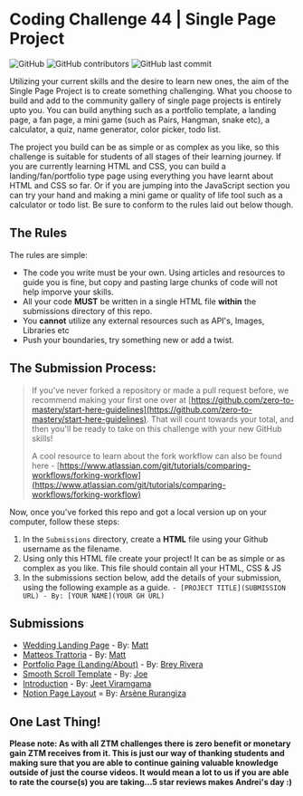 # Coding Challenge 44 | Single Page Project

![GitHub](https://img.shields.io/github/license/zero-to-mastery/coding_challenge-44?style=for-the-badge)
![GitHub contributors](https://img.shields.io/github/contributors/zero-to-mastery/coding_challenge-44?style=for-the-badge)
![GitHub last commit](https://img.shields.io/github/last-commit/zero-to-mastery/coding_challenge-44?style=for-the-badge)

Utilizing your current skills and the desire to learn new ones, the aim of the Single Page Project is to create something challenging. What you choose to build and add to the community gallery of single page projects is entirely upto you. You can build anything such as a portfolio template, a landing page, a fan page, a mini game (such as Pairs, Hangman, snake etc), a calculator, a quiz, name generator, color picker, todo list.

The project you build can be as simple or as complex as you like, so this challenge is suitable for students of all stages of their learning journey. If you are currently learning HTML and CSS, you can build a landing/fan/portfolio type page using everything you have learnt about HTML and CSS so far. Or if you are jumping into the JavaScript section you can try your hand and making a mini game or quality of life tool such as a calculator or todo list. Be sure to conform to the rules laid out below though.

## The Rules

The rules are simple:

- The code you write must be your own. Using articles and resources to guide you is fine, but copy and pasting large chunks of code will not help imporve your skills.
- All your code **MUST** be written in a single HTML file **within** the submissions directory of this repo.
- You **cannot** utilize any external resources such as API's, Images, Libraries etc
- Push your boundaries, try something new or add a twist.

## The Submission Process:

> If you've never forked a repository or made a pull request before, we recommend making your first one over at [https://github.com/zero-to-mastery/start-here-guidelines](https://github.com/zero-to-mastery/start-here-guidelines). That will count towards your total, and then you'll be ready to take on this challenge with your new GitHub skills!
>
> A cool resource to learn about the fork workflow can also be found here - [https://www.atlassian.com/git/tutorials/comparing-workflows/forking-workflow](https://www.atlassian.com/git/tutorials/comparing-workflows/forking-workflow)

Now, once you've forked this repo and got a local version up on your computer, follow these steps:

1. In the `Submissions` directory, create a **HTML** file using your Github username as the filename.
2. Using only this HTML file create your project! It can be as simple or as complex as you like. This file should contain all your HTML, CSS & JS
3. In the submissions section below, add the details of your submission, using the following example as a guide.
   `- [PROJECT TITLE](SUBMISSION URL) - By: [YOUR NAME](YOUR GH URL)`

## Submissions

- [Wedding Landing Page](/submissions/mattcsmith.html) - By: [Matt](https://github.com/mattcsmith)
- [Matteos Trattoria](/submissions/matthewvanpelt.html) - By: [Matt](https://github.com/mattvp21)
- [Portfolio Page (Landing/About)](/submission/breyrivera2021.html) - By: [Brey Rivera](https://github.com/BreyRivera2021)
- [Smooth Scroll Template](/submissions/joesayat.html) - By: [Joe](https://github.com/joesayat)
- [Introduction](/submissions/matthewvanpelt.html) - By: [Jeet Viramgama](https://github.com/jv18creator)
- [Notion Page Layout](/submissions/rurangiza.html) = By: [Arsène Rurangiza](https://github.com/rurangiza)

## One Last Thing!

**Please note: As with all ZTM challenges there is zero benefit or monetary gain ZTM receives from it. This is just our way of thanking students and making sure that you are able to continue gaining valuable knowledge outside of just the course videos. It would mean a lot to us if you are able to rate the course(s) you are taking...5 star reviews makes Andrei's day :)**
